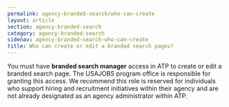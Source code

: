 ```yaml
---
permalink: agency-branded-search/who-can-create
layout: article
section: agency-branded-search
category: agency-branded-search
sidenav: agency-branded-search-who-can-create
title: Who can create or edit a branded search pages?
---
```

You must have **branded search manager** access in ATP to create or edit a branded search page. The USAJOBS program office is responsible for granting this access. We recommend this role is reserved for individuals who support hiring and recruitment initiatives within their agency and are not already designated as an agency administrator within ATP.  
